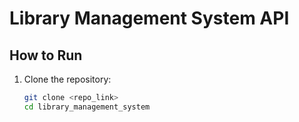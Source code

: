 # Library Management System API

## How to Run

1. Clone the repository:
   ```bash
   git clone <repo_link>
   cd library_management_system
